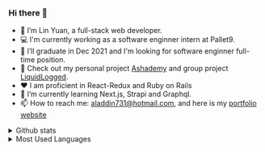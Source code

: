 ### Hi there 👋

- 🔭 I’m Lin Yuan, a full-stack web developer. 
- 💻 I'm currently working as a software enginner intern at Pallet9.
- 🤔 I’ll graduate in Dec 2021 and I'm looking for software enginner full-time position.
- 👀 Check out my personal project [Ashademy](https://ashademy731.herokuapp.com/#/) and group project [LiquidLogged](https://liquidlogged.herokuapp.com/#/).
- ❤️ I am proficient in React-Redux and Ruby on Rails
- 🌱 I’m currently learning Next.js, Strapi and Graphql.
- 📫 How to reach me: aladdin731@hotmail.com, and here is my [portfolio website](https://lin-yuan.netlify.app/)

<details>
  <summary>Github stats</summary>
  [![Lin's GitHub stats](https://github-readme-stats.vercel.app/api?username=aladdin731)](https://github.com/aladdin731/github-readme-stats)
</details>


<details>
  <summary>Most Used Languages</summary>
  [![Top Langs](https://github-readme-stats.vercel.app/api/top-langs/?username=aladdin731&layout=compact)](https://github.com/aladdin731/github-readme-stats)
</details>
